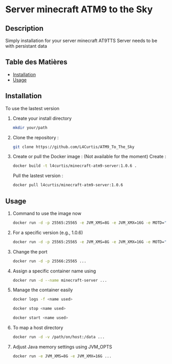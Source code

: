 # Server minecraft ATM9 to the Sky

## Description

Simply installation for your server minecraft AT9TTS
Server needs to be with persistant data

## Table des Matières

- [Installation](#installation)
- [Usage](#usage)

## Installation

To use the lastest version

1. Create your install directory
   ```bash
   mkdir your/path
   ```
2. Clone the repository :
   ```bash
   git clone https://github.com/L4Curtis/ATM9_To_The_Sky
   ```
3. Create or pull the Docker image :
   (Not available for the moment)
   Create :
   ```bash
   docker build -t l4curtis/minecraft-atm9-server:1.0.6 .
   ```
   Pull the lastest version :
   ```bash
   docker pull l4curtis/minecraft-atm9-server:1.0.6
   ```

## Usage

1. Command to use the image now
   ```bash
   docker run -d -p 25565:25565 -e JVM_XMS=8G -e JVM_XMX=16G -e MOTD="ATM9 To The Sky" l4curtis/minecraft-atm9-server:tagname
   ```
2. For a specific version (e.g., 1.0.6)
   ```bash
   docker run -d -p 25565:25565 -e JVM_XMS=8G -e JVM_XMX=16G -e MOTD="ATM9 To The Sky" l4curtis/minecraft-atm9-server:1.0.6
   ```
3. Change the port
   ```bash
   docker run -d -p 25566:25565 ...
   ```
4. Assign a specific container name using
   ```bash
   docker run -d --name minecraft-server ...
   ```
5. Manage the container easily
   ```bash
   docker logs -f <name used>
   ```
   ```bash
   docker stop <name used>
   ```
   ```bash
   docker start <name used>
   ```
6. To map a host directory
   ```bash
   docker run -d -v /path/on/host:/data ...
   ```
7. Adjust Java memory settings using JVM_OPTS
   ```bash
   docker run -e JVM_XMS=8G -e JVM_XMX=16G ...
   ```
